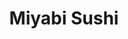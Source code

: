 ---
layout: place
title: "Miyabi Sushi"
permalink: /washington/tukwila/miyabi-sushi.html
stateAbbr: WA
stateName: Washington
cityName: Tukwila
seo:
  name: "Miyabi Sushi"
  type: Restaurant
  links: http://miyabisushi.com/
description: "Miyabi Sushi serves delicious sushi in Tukwila, Washington. Try fresh Japanese dishes for a great dining experience. "
place_id: ChIJgfl9S85ckFQRonest40Vj8c
photos:
  - name: >-
      places/ChIJgfl9S85ckFQRonest40Vj8c/photos/AeeoHcL25eZ5sl0rnGztzGP_ts9pqkNiOQvwCVvvNtOPWBsMh5CjHxAhs_KT-MrlvVl9as-q9nd_HJuNxOM_bkZbzv_0X42tJZ-v080TvSb0bKbwShD99AMjuGW6GJXk6mOzYLsQW5mBnHxprL2MxU7-q27Zw7DYb99sr_OlQ6eIDZN8xU0_DBEA2dqVjVHKHyC1lKD7ei4axVBBJ1lVVQv7iCRTwHPyIO_Bo4_eiVH_WqsLkksGBV6KqeMJs-TY7m5a6Z5f5Lzz-yFLCbIJUuQZLSTl0G6qEfBYHWXy5MC0ezym-7MXnXIwcLcfnVWpF7Do0FbyiA5U8yb3APr1wrpERz7ZcVPaWgdzfCSukmHew05aZT0tFIdg1A-qNNwwFN9GvH0y4pADdl3aHP6qURtnIcYPVD52JjokIIXueeTZwjlzrg
    widthPx: 3024
    heightPx: 4032
    authorAttributions:
      - displayName: Huy Nguyen
        uri: https://maps.google.com/maps/contrib/107651313346249553765
        photoUri: >-
          https://lh3.googleusercontent.com/a-/ALV-UjXaQa8o3TwxinmXwFpMmMbGR1S-e24kiSEGs7MDxBAMZs7TdHY=s100-p-k-no-mo
    flagContentUri: >-
      https://www.google.com/local/imagery/report/?cb_client=maps_api_places.places_api&image_key=!1e10!2sCIHM0ogKEICAgICPtbzzZg&hl=en-US
    googleMapsUri: >-
      https://www.google.com/maps/place//data=!3m4!1e2!3m2!1sCIHM0ogKEICAgICPtbzzZg!2e10!4m2!3m1!1s0x54905cce4b7df981:0xc78f158db7ac77a2
  - name: >-
      places/ChIJgfl9S85ckFQRonest40Vj8c/photos/AeeoHcJpD6mcax7F5sL-6_9fzUhdOPEDbqmp6xBxxNl7TyibfPTD8_Q1MczbMSV24kbo8sZLosAycQkI4QfKa6Xvupyt_L_ablNt0sh3g4UlCpxTSXeNaU8OmhRcWyBI8HzPn65QnP4RGdGhmAX8eU7KDw4kLWx8Wmg8gkAazP1QnZvlGgcE8hrCVDMUuN-Rb_xufEs1CMuz6IjRVCnqwdcYn23SedOXP0CUEfEB0nRL3mbrGoYrn0glGfrlAnoBk0jrtBWQ0orSmQtuJUSse6KdCq39cURyxIv0E57hAus0QuoZcu5EKm7fmZOvwGk1OxTKB8BH66z-ka03VGox4F3L6N0ASa3lMlosUbFBsEunE98ODQonaFIC0FOu8tkvP5441wLLJd0TrJfBcqgcXe355N4Zn5q4ZyYCnBP6L5bxSmlIj1w
    widthPx: 4032
    heightPx: 1960
    authorAttributions:
      - displayName: Melina Burton
        uri: https://maps.google.com/maps/contrib/108181691609708369391
        photoUri: >-
          https://lh3.googleusercontent.com/a-/ALV-UjX1nUGdCATFYHsg6s3cAKUgzlrD1jsNrOTXfVfDyLV5BYiursQ=s100-p-k-no-mo
    flagContentUri: >-
      https://www.google.com/local/imagery/report/?cb_client=maps_api_places.places_api&image_key=!1e10!2sCIHM0ogKEICAgICEwu7K_QE&hl=en-US
    googleMapsUri: >-
      https://www.google.com/maps/place//data=!3m4!1e2!3m2!1sCIHM0ogKEICAgICEwu7K_QE!2e10!4m2!3m1!1s0x54905cce4b7df981:0xc78f158db7ac77a2
  - name: >-
      places/ChIJgfl9S85ckFQRonest40Vj8c/photos/AeeoHcItQ_6x9svM1AMvxfjxbTh9oZaTouydqF6a5K3pMxeDeSXftw3Hh7if6cDwnjdcvFIBbSszR1QRlrh91rlV9d0Jjb8RBQK8iOcihq2c5o9LtmZ7AE4qYlrokeYHGxyxzDuxo2bvDciLs-HiFKdtFZCvY-UfziQaz9mdpnkUDsonUg_am3Eiu0aJkef8RhOXMQJK3eX7WfAY-oyMUmefNTEPk7s3QeE24UjI5Js8WKCsaQb3K-mohYZX0GsOIMuh4IT9Jpf1Q0Q0GQLD-mn5OQXE40Eln1KiYH3jHyE0b6lQ4UL-kn7E0vW2T46aJi0oN316TlGBXRNZatNKhPbMYeK4aS0jbHs6p5GVzECKU-oCYly1xG1b6XtEM0VkWiyNnpkPRAuOsjJjzddWEUCnyUrDZQZReD_TJXmiMG0VDX83EzWU
    widthPx: 4032
    heightPx: 3024
    authorAttributions:
      - displayName: Jonah Cortezzo
        uri: https://maps.google.com/maps/contrib/107004290559134746101
        photoUri: >-
          https://lh3.googleusercontent.com/a-/ALV-UjXX8hf9MsgNzUKxJsVhu9jIHwOAg6aag7p5RHqDkwdpG3emHx8LPQ=s100-p-k-no-mo
    flagContentUri: >-
      https://www.google.com/local/imagery/report/?cb_client=maps_api_places.places_api&image_key=!1e10!2sCIHM0ogKEICAgIDL39CLxAE&hl=en-US
    googleMapsUri: >-
      https://www.google.com/maps/place//data=!3m4!1e2!3m2!1sCIHM0ogKEICAgIDL39CLxAE!2e10!4m2!3m1!1s0x54905cce4b7df981:0xc78f158db7ac77a2
  - name: >-
      places/ChIJgfl9S85ckFQRonest40Vj8c/photos/AeeoHcISxPm9ZMrANrmEB2mHBnlVrHaDZWcVOG_hP5T-_iCGsmqoJ2pW-2N48RMbQQ-iZQLSf5XfA0lPz5ZUu5Ny9h3viO6lWqhP15xXdA2ru-YxVzgB0Pt-FOQSpN-_X02CSswahqX9gplRVj1uKP_Ds5q79_gDdbSGUI_-Xhcq3wrX2aYAf8uJB7jARRKEuQN8HvhcvWDDTbdWj82gmkes0coSTQq_oo7S4qvTB7IOQg7Cpch6J-nSHgdVa01B8hEqDn6ruDlro29m9e8b9P4ZsPs01Z1zm0XDPC_uw64YtiOZixrTUVwOzv2w0UdotIrhjBd0YndQ50aId-sCVwTvzFUM6U8qyXD81d7ZOZjskNaaV8B6RLiOGOf5RPBsk6ln9txoYdD9KlGWcN8fjJi8iD5pHd1pdOJ7cl45_OpS9izk6Q
    widthPx: 4032
    heightPx: 3024
    authorAttributions:
      - displayName: Nathaniel Dizon
        uri: https://maps.google.com/maps/contrib/109207591030203720438
        photoUri: >-
          https://lh3.googleusercontent.com/a-/ALV-UjW8HIXDasJSUKiFRjJeCV_6iHnXmtk6fkU0u9G9ri1uImGOVEWRqA=s100-p-k-no-mo
    flagContentUri: >-
      https://www.google.com/local/imagery/report/?cb_client=maps_api_places.places_api&image_key=!1e10!2sCIHM0ogKEICAgID4n9zlaA&hl=en-US
    googleMapsUri: >-
      https://www.google.com/maps/place//data=!3m4!1e2!3m2!1sCIHM0ogKEICAgID4n9zlaA!2e10!4m2!3m1!1s0x54905cce4b7df981:0xc78f158db7ac77a2
  - name: >-
      places/ChIJgfl9S85ckFQRonest40Vj8c/photos/AeeoHcKOR_wGpx7iMYDcnmt7J4glwC7knH8j1oghhPUMbbwwlGZS-vXXsmNwI5PMrF0Ny2HRQI2KST0_OTZ5R80TCBox4exgNWLL3kKU3EZWsWiRlvoZ11vyYXu-nV9mvDzVauzz1V3GHsv-77nGwnVdWQBDzTa8NO6ggKU_H6qWMvihaAZ42bO9VM1Na7GwlICCufYSNTeilLHN2w6sV-e673fvTRbcD8Eec3jFgx5y3WPYJTK37Foav0Txw_-8zKg40wOgvmQ0PY-UfkzUAnH-RiYyVUn2TtOIiXI2ZV5BLTtrUd0MlLMfr9LCftwWmSZm15aJMjKI-S5O8piQDGK4UR_rRaQqhEWDlVVkQsul27NiBlReoamuydwnlaX-MbDYM7hSSZRJ4OQDHGRvhCbdytkXau0_JmHSMUUj49VjRUzRVQ
    widthPx: 3024
    heightPx: 4032
    authorAttributions:
      - displayName: Glitter Gloria
        uri: https://maps.google.com/maps/contrib/103110027334513266147
        photoUri: >-
          https://lh3.googleusercontent.com/a-/ALV-UjXasHLo64HWLyVf8aeJVLEXJY-dbddG-ZRIJ8Y6vUwl03tZCguOng=s100-p-k-no-mo
    flagContentUri: >-
      https://www.google.com/local/imagery/report/?cb_client=maps_api_places.places_api&image_key=!1e10!2sCIHM0ogKEICAgMDI9dKfGw&hl=en-US
    googleMapsUri: >-
      https://www.google.com/maps/place//data=!3m4!1e2!3m2!1sCIHM0ogKEICAgMDI9dKfGw!2e10!4m2!3m1!1s0x54905cce4b7df981:0xc78f158db7ac77a2
  - name: >-
      places/ChIJgfl9S85ckFQRonest40Vj8c/photos/AeeoHcJ5ooSzdFE3hllZ4IyxxQE77YqIPuIqblSEuPkIZCSPfcx0kID784QDJouMqWbaQBZ7BNs9FXx3TaNdiq0-8Xu3JY7LlZI9v9diuX7vtjyda0pv2OmLhvVT3u65zt3_0ZFiyVk6UmkIszrgm0-L1Z5v9sPXxJ7OoAnEaWf4yVkuNKhWA9ph1rT_uH7ULLnUXgd8PBQ4p7x69Pvtk8Xq7Dj3RnJfFR3EiK3424MDRRqQs4NU32yNrqFLnPwtCLgDX4oqmm7olt0yJqK2AtNpNR5ndfKRbWSVpZPWaD-RtJHa-7bjLxZM8HOOvx5XGUwXkFm8VFxCKBTr82YDLbDc_6HKvuIVld-aOkegf3vvgGNPKCXlhzp2vtpAUWRzry5JYAi6PJEafSSOkszLWy0KXQ0G2GcpZcMlGb9NTo4rJA_tNiI
    widthPx: 3024
    heightPx: 4032
    authorAttributions:
      - displayName: Giao Pham
        uri: https://maps.google.com/maps/contrib/111137422604738306678
        photoUri: >-
          https://lh3.googleusercontent.com/a-/ALV-UjWASbLVNhYPUNoS4VSOZNSz6ccMlzjOdsB0CUfIwp6Mm5ii2Q3r=s100-p-k-no-mo
    flagContentUri: >-
      https://www.google.com/local/imagery/report/?cb_client=maps_api_places.places_api&image_key=!1e10!2sCIHM0ogKEICAgICn5dy25QE&hl=en-US
    googleMapsUri: >-
      https://www.google.com/maps/place//data=!3m4!1e2!3m2!1sCIHM0ogKEICAgICn5dy25QE!2e10!4m2!3m1!1s0x54905cce4b7df981:0xc78f158db7ac77a2
  - name: >-
      places/ChIJgfl9S85ckFQRonest40Vj8c/photos/AeeoHcIekQClvyjLyiGGlpOUW9jB4rCxtcQixI1YfxvW1-Rthb3SzawMLzhRrLUNpztW8fX-ZWFiqCdSyJ0p6ZcA2x6JiIt0mlni6bEN30K6ig3sL_ViT2c9x4tUmsxgfxFTHtkwFBw5iVpKGZtDPpmQnGoiYiiHWnvJXQmO4BppasB_lNJVPATs4S_PmPlZeS_BQU7Sw0IrA7OXngoEQde5bcOp5fgge5SISyP0DPhducjZ3YpCRIfcxURDKkHDI6-043UxkvPCyfTC81otQ9jPbKbNvwXatAtn-kGxFZRMY_BsUrdRjoa2JfaohB6E2VJl1M7dlDymheKk237-vhrSQ1Tlcw2xUF0rAh8n5LBDdzGdP7wZc12PzSNFoe3VqsBuz5zbEyWkRYpfRyX6Wc17XqkoTQjhADNa4Kzmo80_wOCz8jqW
    widthPx: 4032
    heightPx: 2666
    authorAttributions:
      - displayName: Melanie E
        uri: https://maps.google.com/maps/contrib/111136896090209853190
        photoUri: >-
          https://lh3.googleusercontent.com/a-/ALV-UjUR0bJcxqNkJt-i1wxCH3EaQXevncA86panZszfT__NAs_0KWRp=s100-p-k-no-mo
    flagContentUri: >-
      https://www.google.com/local/imagery/report/?cb_client=maps_api_places.places_api&image_key=!1e10!2sCIHM0ogKEICAgICz8O-jlQE&hl=en-US
    googleMapsUri: >-
      https://www.google.com/maps/place//data=!3m4!1e2!3m2!1sCIHM0ogKEICAgICz8O-jlQE!2e10!4m2!3m1!1s0x54905cce4b7df981:0xc78f158db7ac77a2
  - name: >-
      places/ChIJgfl9S85ckFQRonest40Vj8c/photos/AeeoHcITPQAxfSWh1FvlvhWdiFoWsTy4NndziDQ7WgOu7O-p_a71ZpWHC2yUe70tbQd99vmqai9E9nYHHlrl7X2QT0UJrftFlHA444ew0XNQ3w4JzejLqo9tMgMsu_krbI4BHob_w_YhpxdB-GQ_laxyX4FPUfCsjYd9BdP5yXtFM2-U5ktrlMwAN-L5y4ZGo8eDgFBciaYW7S2hBD-C9y1d-FfHr9pJ6yg1GhaRU6ZKtUIe8eRpiZFRifJnUN6gNVxbHpGbePncMYQ8el9dIS5BycQ_H5zD-rnPRr73Qv8a_VCMfOtEcQCkS0TziJTw0VPkiXp3vsPILyIuDoPUCIfWXmU6505qyFYWdtd9A-HoAP9B_veTz7h6Ra5JzSv_TuBdfs2GCt7oWPUwGQs5Z6EC0weCh9N5an3dM5BEYyTE20oUvM8awkvN9QKx3oATdph0
    widthPx: 3000
    heightPx: 4000
    authorAttributions:
      - displayName: Linda Ramsdell
        uri: https://maps.google.com/maps/contrib/107125386106308996130
        photoUri: >-
          https://lh3.googleusercontent.com/a-/ALV-UjUo261lLtP4Xo9SeuImoTytsbDWU6HAi-92kJYERtDy1hc7kPr6RQ=s100-p-k-no-mo
    flagContentUri: >-
      https://www.google.com/local/imagery/report/?cb_client=maps_api_places.places_api&image_key=!1e10!2sCIABIhAGbzzgMhaKx2fI2gYAAazd&hl=en-US
    googleMapsUri: >-
      https://www.google.com/maps/place//data=!3m4!1e2!3m2!1sCIABIhAGbzzgMhaKx2fI2gYAAazd!2e10!4m2!3m1!1s0x54905cce4b7df981:0xc78f158db7ac77a2
  - name: >-
      places/ChIJgfl9S85ckFQRonest40Vj8c/photos/AeeoHcJeIVSanVFGjCLOoC3O7AF6ycpRBQFoikkMpoHV_bmk5d9ivX71kQevvW38Mu_wbY7MQx8xaoEkq8k2nQNWdDELfykNpmV0U2g54557YDqbGMiy4MdA2DGW6hzWgezYEE_5u-Ika9VNV774MUfcNNDXthljJsBzM19I9EBhxPGILxmB0f7XNkpctz1F54VtwWPq7cBfpUsiLXDgRL8pexrlg8RNWWaqGGGe7lQGXDV4KPqjIGpu0795UPbftOIj57vBd9hSkNthiBr0_rY5tX8MG8z6BgC-VymIzj-pF29Jxkfig3hUX74_90OlAxCWfy_kBT18JrUAsk3tYifA80aV3sqmD9PxMf-hJYoOBLiCbI68Q4_1eAQWUQjQCqqoH6Wu268HhD1tUizLEV2q7NgOXUeSwdvwtZPUvS8fVdqhs2Y
    widthPx: 3024
    heightPx: 3656
    authorAttributions:
      - displayName: Nami N
        uri: https://maps.google.com/maps/contrib/104725421306565261130
        photoUri: >-
          https://lh3.googleusercontent.com/a-/ALV-UjXXQ_y1xehjFRc7k4ZOGcjk1ejvy4aZNfXrVMDCBHrcQzc-GiZ2=s100-p-k-no-mo
    flagContentUri: >-
      https://www.google.com/local/imagery/report/?cb_client=maps_api_places.places_api&image_key=!1e10!2sCIHM0ogKEICAgICZ5PCDhQE&hl=en-US
    googleMapsUri: >-
      https://www.google.com/maps/place//data=!3m4!1e2!3m2!1sCIHM0ogKEICAgICZ5PCDhQE!2e10!4m2!3m1!1s0x54905cce4b7df981:0xc78f158db7ac77a2
  - name: >-
      places/ChIJgfl9S85ckFQRonest40Vj8c/photos/AeeoHcJzbXcCTlUpWgQDYZUO1UTMVxPujJ0VFPdCDsz3Yu7T9wA4Om07W19fkqhLc5SfMwuZDi7ozvkvQx-DA-MfwfvmnE9Di7O2zXgGsUn6UWNNCANhVIbhyU22sNrkt1ZoZ73NTyY3wrAAMkeLwYd0hjjQLbkJAg8JQAhSaDfUEHEsix8fi7ftMrYsATbjCSNPPw_YCuGHVrtCUVObYGpFgQrL4PdlehQ6q4mu5xYqn-7x885LfflRWKVOnDEs-ZlODRJOiq_JfgeRpWrBGWMz8gy19HksDxC81bCyxrE6QYx1_fwOBo-PMnNiJnClj60eEy25WW4lNNkgy6o7_OTkWxxgdQey-XBA3Bx24HaMNra4wmyDHRNlUE0xjH5jLOZLKqfjyfFj9dUtClSH3W1zbBsNmznoAn8RhjSbyw6b_Qk
    widthPx: 3000
    heightPx: 4000
    authorAttributions:
      - displayName: Michael Neria
        uri: https://maps.google.com/maps/contrib/108822003710535289671
        photoUri: >-
          https://lh3.googleusercontent.com/a-/ALV-UjV3zBRuAo5JyMoOvGIkqFMiM5BphlV3Z9HuCbH7ssmlqnjDVsn6tA=s100-p-k-no-mo
    flagContentUri: >-
      https://www.google.com/local/imagery/report/?cb_client=maps_api_places.places_api&image_key=!1e10!2sCIHM0ogKEICAgICz88fjCw&hl=en-US
    googleMapsUri: >-
      https://www.google.com/maps/place//data=!3m4!1e2!3m2!1sCIHM0ogKEICAgICz88fjCw!2e10!4m2!3m1!1s0x54905cce4b7df981:0xc78f158db7ac77a2
address: 16820 Southcenter Pkwy, Tukwila, WA 98188, USA
street: 16820 Southcenter Pkwy
city: Tukwila
state: WA
zip: '98188'
country: USA
neighborhood: Southcenter
latitude: '47.452756'
longitude: '-122.260688'
accessibility_options:
  wheelchairAccessibleParking: true
  wheelchairAccessibleEntrance: true
  wheelchairAccessibleRestroom: true
  wheelchairAccessibleSeating: true
business_status: OPERATIONAL
name: Miyabi Sushi
google_maps_links:
  directionsUri: >-
    https://www.google.com/maps/dir//''/data=!4m7!4m6!1m1!4e2!1m2!1m1!1s0x54905cce4b7df981:0xc78f158db7ac77a2!3e0
  placeUri: https://maps.google.com/?cid=14379735833633388450
  writeAReviewUri: >-
    https://www.google.com/maps/place//data=!4m3!3m2!1s0x54905cce4b7df981:0xc78f158db7ac77a2!12e1
  reviewsUri: >-
    https://www.google.com/maps/place//data=!4m4!3m3!1s0x54905cce4b7df981:0xc78f158db7ac77a2!9m1!1b1
  photosUri: >-
    https://www.google.com/maps/place//data=!4m3!3m2!1s0x54905cce4b7df981:0xc78f158db7ac77a2!10e5
primary_type: Japanese Restaurant
opening_hours:
  regular: null
  current: null
secondary_opening_hours:
  regular:
    weekdayDescriptions: null
    type: null
  current:
    weekdayDescriptions: null
    type: null
phone: (206) 575-6815
price_level: PRICE_LEVEL_MODERATE
price_range: null
rating: '4.5'
rating_count: 1698
website: http://miyabisushi.com/
reviews: null
parking_options: null
payment_options: null
allow_dogs: null
curbside_pickup: null
delivery: null
dine_in: null
good_for_children: null
good_for_groups: null
good_for_sports: null
live_music: null
menu_for_children: null
outdoor_seating: null
reservable: null
restroom: null
serves_beer: null
serves_breakfast: null
serves_brunch: null
serves_cocktails: null
serves_coffee: null
serves_dinner: null
serves_dessert: null
serves_lunch: null
serves_vegetarian_food: null
serves_wine: null
takeout: null
summary: null

---